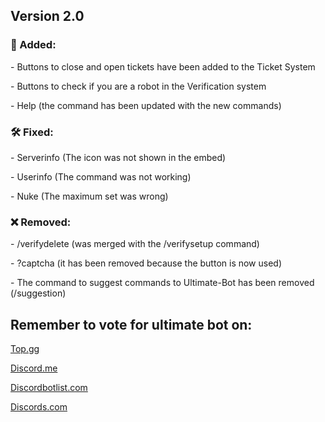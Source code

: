## Version 2.0

### 📂﻿﻿ Added:

<h8>- Buttons to close and open tickets have been added to the Ticket System</h8>

<h8>- Buttons to check if you are a robot in the Verification system</h8>

<h8>- Help (the command has been updated with the new commands)</h8>

### 🛠️ Fixed:

<h8>- Serverinfo (The icon was not shown in the embed)</h8>

<h8>- Userinfo (The command was not working)</h8>

<h8>- Nuke (The maximum set was wrong)</h8>

### ❌ Removed:

<h8>- /verifydelete (was merged with the /verifysetup command)</h8>

<h8>- ?captcha (it has been removed because the button is now used)</h8>

<h8>- The command to suggest commands to Ultimate-Bot has been removed (/suggestion)</h8>

<div style='margin-top:20px;'></div>
 
## Remember to vote for ultimate bot on:

<div style='margin-top:2px;'></div>

[Top.gg](<https://top.gg/bot/1009106161104072726>)
<div style='margin-top:2px;'></div>
 
[Discord.me](<https://discord.me/ultimate-bot>)
<div style='margin-top:2px;'></div>
 
[Discordbotlist.com](<https://discordbotlist.com/bots/ultimate-bot-4070>)
<div style='margin-top:2px;'></div>

[Discords.com](<https://discords.com/bots/bot/1009106161104072726>)


